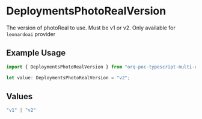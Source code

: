 # DeploymentsPhotoRealVersion

The version of photoReal to use. Must be v1 or v2. Only available for `leonardoai` provider

## Example Usage

```typescript
import { DeploymentsPhotoRealVersion } from "orq-poc-typescript-multi-env-version/models/operations";

let value: DeploymentsPhotoRealVersion = "v2";
```

## Values

```typescript
"v1" | "v2"
```